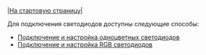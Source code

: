 |[На стартовую страницу](../README.md)|

Для подключения светодиодов доступны следующие способы:

- [Подключение и настройка одноцветных светодиодов](Подключение-одноцветных-светодиодов.md)
- [Подключение и настройка RGB светодиодов](Подключение-RGB-светодиодов.md)
